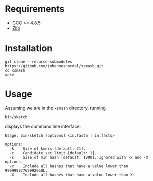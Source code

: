 # Requirements

+ [GCC](https://gcc.gnu.org/) >= 4.8.5
+ [Zlib](https://zlib.net/)

# Installation

```
git clone --recurse-submodules https://github.com/johannesnordal/xsmash.git
cd xsmash
make
```

# Usage

Assuming we are in the `xsmash` directory, running

```
bin/sketch
```

displays the command line interface:

```
Usage: bin/sketch [options] <in.fasta | in.fastq>

Options:
  -k    Size of kmers [default: 21].
  -c    Candidate set limit [default: 1].
  -s    Size of min hash [default: 1000]. Ignored with -x and -X options.
  -x    Include all hashes that have a value lower than 9999999776999205UL.
  -X    Include all hashes that have a value lower than X.
```
